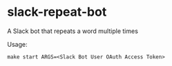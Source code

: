 # slack-repeat-bot
A Slack bot that repeats a word multiple times

Usage:
```
make start ARGS=<Slack Bot User OAuth Access Token>
```
